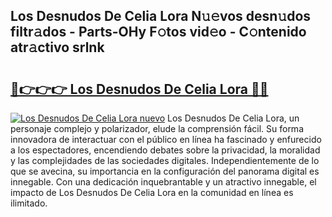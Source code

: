 ## Los Desnudos De Celia Lora N𝚞𝚎vos desn𝚞dos filtr𝚊dos - Parts-OHy F𝚘tos vid𝚎o - C𝚘ntenido atr𝚊ctivo srlnk

# <h2><a href="http://mb8fos.tromn.icu/?c=Los+Desnudos+De+Celia+Lora">🔗👉👉👉 Los Desnudos De Celia Lora 🔗🔗</a></h2>

[![Los Desnudos De Celia Lora nuevo](https://i.imgur.com/pEAQMta.gif)](http://mb8fos.tromn.icu/?c=Los+Desnudos+De+Celia+Lora)
Los Desnudos De Celia Lora, un personaje complejo y polarizador, elude la comprensión fácil. Su forma innovadora de interactuar con el público en línea ha fascinado y enfurecido a los espectadores, encendiendo debates sobre la privacidad, la moralidad y las complejidades de las sociedades digitales. Independientemente de lo que se avecina, su importancia en la configuración del panorama digital es innegable. Con una dedicación inquebrantable y un atractivo innegable, el impacto de Los Desnudos De Celia Lora en la comunidad en línea es ilimitado.
